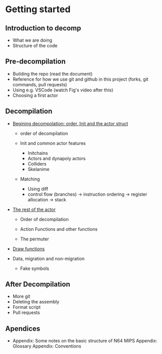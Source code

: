 # Getting started

## Introduction to decomp
- What we are doing
- Structure of the code

## Pre-decompilation
- Building the repo (read the document)
- Reference for how we use git and github in this project (forks, git commands, pull requests)
- Using e.g. VSCode (watch Fig's video after this)
- Choosing a first actor

## Decompilation

- [Begining decompolation: order, Init and the actor struct](beginning_decomp.md)
	- order of decompilation
	- Init and common actor features
		- Initchains
		- Actors and dynapoly actors
		- Colliders
		- Skelanime
	
	- Matching
		- Using diff
		- control flow (branches) -> instruction ordering -> register allocation -> stack

- [The rest of the actor](other_functions.md)
    - Order of decompilation
    - Action Functions and other functions

	- The permuter

- [Draw functions](draw_functions.md)

- Data, migration and non-migration
	- Fake symbols



## After Decompilation
- More git
- Deleting the assembly
- Format script
- Pull requests

## Apendices
- Appendix: Some notes on the basic structure of N64 MIPS
Appendix: Glossary
Appendix: Conventions
